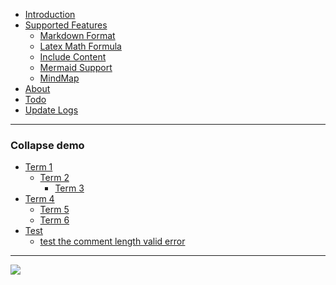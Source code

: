 - [Introduction]()
- [Supported Features](/Supported_Features)
  - [Markdown Format](/Markdown_Format)
  - [Latex Math Formula](/Latex_Math_Formula)
  - [Include Content](/Include_Content)
  - [Mermaid Support](/Mermaid_Support)
  - [MindMap](/mindmap)
- [About](/about)
- [Todo](/todo)
- [Update Logs](/update_log)

---
### Collapse demo

- [Term 1](/t1)
  - [Term 2](/t2)
    - [Term 3](/t3)
- [Term 4](/t4)
  - [Term 5](/t5)
  - [Term 6](/t6)
- [Test](/Test)
  - [test the comment length valid error](/test_the_comment_length_valid_error)

---

[![](https://img.shields.io/badge/%2B-Edit%20Sidebar-brightgreen)](https://github.com/junxnone/twiki/issues/2)
